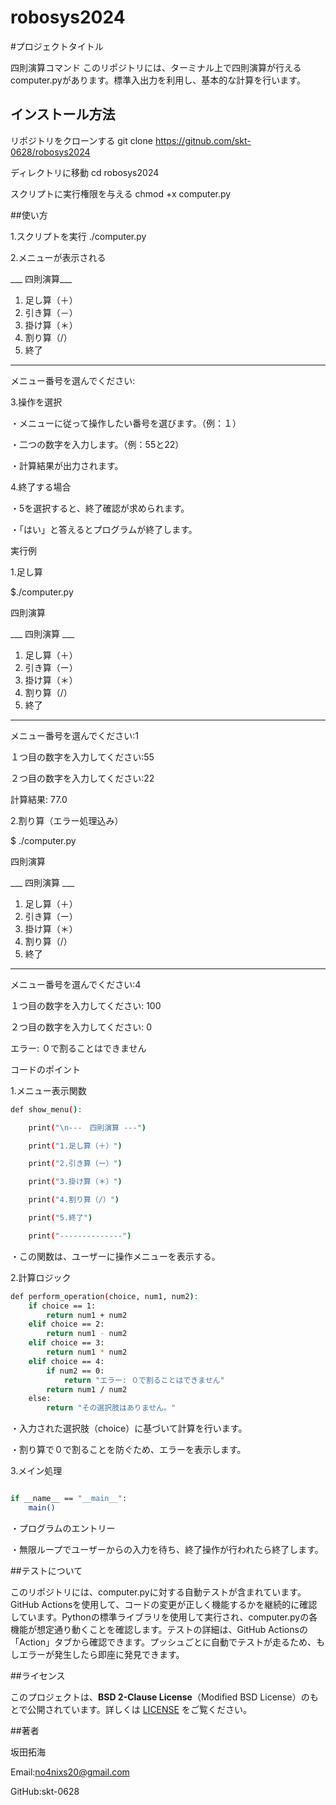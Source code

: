# robosys2024
#プロジェクトタイトル

四則演算コマンド
このリポジトリには、ターミナル上で四則演算が行えるcomputer.pyがあります。標準入出力を利用し、基本的な計算を行います。

## インストール方法

リポジトリをクローンする
git clone https://gitnub.com/skt-0628/robosys2024

ディレクトリに移動
cd robosys2024

スクリプトに実行権限を与える
chmod +x computer.py

##使い方

1.スクリプトを実行
./computer.py


2.メニューが表示される

___ 四則演算___
1. 足し算（＋）
2. 引き算（－）
3. 掛け算（＊）
4. 割り算（/）
5. 終了
________________
メニュー番号を選んでください:

3.操作を選択

・メニューに従って操作したい番号を選びます。（例：１）

・二つの数字を入力します。（例：55と22）

・計算結果が出力されます。

4.終了する場合

・5を選択すると、終了確認が求められます。

・「はい」と答えるとプログラムが終了します。


実行例


1.足し算

$./computer.py

四則演算

___ 四則演算 ___
1. 足し算（＋）
2. 引き算（ー）
3. 掛け算（＊）
4. 割り算（/）
5. 終了
______________

メニュー番号を選んでください:1

１つ目の数字を入力してください:55

２つ目の数字を入力してください:22

計算結果: 77.0

2.割り算（エラー処理込み）

$ ./computer.py

四則演算

___ 四則演算 ___
1. 足し算（＋）
2. 引き算（ー）
3. 掛け算（＊）
4. 割り算（/）
5. 終了
________________

メニュー番号を選んでください:4

１つ目の数字を入力してください: 100

２つ目の数字を入力してください: 0

エラー: ０で割ることはできません


コードのポイント

1.メニュー表示関数
```bash
def show_menu():

    print("\n---　四則演算 ---")

    print("1.足し算（＋）")

    print("2.引き算（ー）")

    print("3.掛け算（＊）")

    print("4.割り算（/）")

    print("5.終了")

    print("--------------")
```

・この関数は、ユーザーに操作メニューを表示する。

2.計算ロジック
```bash
def perform_operation(choice, num1, num2):
    if choice == 1:
        return num1 + num2
    elif choice == 2:
        return num1 - num2
    elif choice == 3:
        return num1 * num2
    elif choice == 4:
        if num2 == 0:
            return "エラー: ０で割ることはできません"
        return num1 / num2
    else:
        return "その選択肢はありません。"
```

・入力された選択肢（choice）に基づいて計算を行います。

・割り算で０で割ることを防ぐため、エラーを表示します。

3.メイン処理
```bash

if __name__ == "__main__":
    main()
```

・プログラムのエントリー

・無限ループでユーザーからの入力を待ち、終了操作が行われたら終了します。

##テストについて

このリポジトリには、computer.pyに対する自動テストが含まれています。GitHub Actionsを使用して、コードの変更が正しく機能するかを継続的に確認しています。Pythonの標準ライブラリを使用して実行され、computer.pyの各機能が想定通り動くことを確認します。テストの詳細は、GitHub Actionsの「Action」タブから確認できます。プッシュごとに自動でテストが走るため、もしエラーが発生したら即座に発見できます。


##ライセンス


このプロジェクトは、**BSD 2-Clause License**（Modified BSD License）のもとで公開されています。詳しくは [LICENSE](LICENSE) をご覧ください。

##著者

坂田拓海

Email:no4nixs20@gmail.com

GitHub:skt-0628
